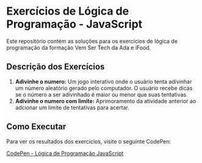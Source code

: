 # Exercícios de Lógica de Programação - JavaScript

Este repositório contém as soluções para os exercícios de lógica de programação da formação Vem Ser Tech da Ada e iFood.

## Descrição dos Exercícios

1. **Adivinhe o numero:** Um jogo interativo onde o usuário tenta adivinhar um número aleatório gerado pelo computador. O usuário recebe dicas se o número a ser adivinhado é maior ou menor que suas tentativas.
2. **Adivinhe o numero com limite:** Aprimoramento da atividade anterior ao adcionar um limite de tentativas para acertar.

## Como Executar

Para ver os resultados dos exercícios, visite o seguinte CodePen:

[CodePen - Lógica de Programação JavaScript](https://codepen.io/lucwed/pen/eYxRKea)
